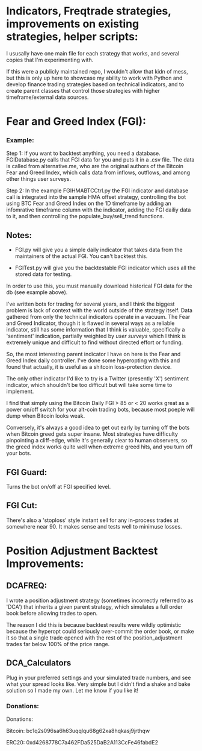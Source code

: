 # Indicators, Freqtrade strategies, improvements on existing strategies, helper scripts:

I ususally have one main file for each strategy that works, and several copies that I'm experimenting with. 

If this were a publicly maintained repo, I wouldn't allow that kidn of mess, but this is only up here to showcase my ability to work with Python and develop finance trading strategies based on technical indicators, and to create parent classes that control those strategies with higher timeframe/external data sources. 


# Fear and Greed Index (FGI):

### Example:

Step 1: If you want to backtest anything, you need a database. FGIDatabase.py calls that FGI data for you and puts it in a .csv file. The data is called from alternative.me, who are the original authors of the Bitcoin Fear and Greed Index, which calls data from inflows, outflows, and among other things user surveys.


Step 2: In the example FGIHMABTCCtrl.py the FGI indicator and database call is integrated into the sample HMA offset strategy, controlling the bot using BTC Fear and Greed Index on the 1D timeframe by adding an infomrative timeframe column with the indicator, adding the FGI dailiy data to it, and then controlling the populate_buy/sell_trend functions.

## Notes: 

- FGI.py will give you a simple daily indicator that takes data from the maintainers of the actual FGI. You can't backtest this.

- FGITest.py will give you the backtestable FGI indicator which uses all the stored data for testing. 

In order to use this, you must manually download historical FGI data for the db (see example above). 

I've written bots for trading for several years, and I think the biggest problem is lack of context with the world outside of the strategy itself. Data gathered from only the technical indicators operate in a vacuum. The Fear and Greed Indicator, though it is flawed in several ways as a reliable indicator, still has some information that I think is valuable, specifically a 'sentiment' indication, partially weighted by *user surveys* which I think is extremely unique and difficult to find without directed effort or funding.

So, the most interesting parent indicator I have on here is the Fear and Greed Index daily controller. I've done some hyperopting with this and found that actually, it is useful as a shitcoin loss-protection device. 

The only other indicator I'd like to try is a Twitter (presently 'X') sentiment indicator, which shouldn't be too difficult but will take some time to implement. 

I find that simply using the Bitcoin Daily FGI > 85 or < 20 works great as a power on/off switch for your alt-coin trading bots, because most poeple will dump when Bitcoin looks weak.

Conversely, it's always a good idea to get out early by turning off the bots when Bitcoin greed gets super insane. Most strategies have difficulty pinpointing a cliff-edge, while it's generally clear to human observers, so the greed index works quite well when extreme greed hits, and you turn off your bots.


## FGI Guard:

Turns the bot on/off at FGI specified level.

## FGI Cut:

There's also a 'stoploss' style instant sell for any in-process trades at somewhere near 90. It makes sense and tests well to minimuse losses.

# Position Adjustment Backtest Improvements:

## DCAFREQ: 

I wrote a position adjustment strategy (sometimes incorrectly referred to as 'DCA') that inherits a given parent strategy, which simulates a full order book before allowing trades to open. 

The reason I did this is because backtest results were wildly optimistic because the hyperopt could seriously over-commit the order book, or make it so that a single trade opened with the rest of the position_adjustment trades far below 100% of the price range.

## DCA_Calculators

Plug in your preferred settings and your simulated trade numbers, and see what your spread looks like. Very simple but I didn't find a shake and bake solution so I made my own. Let me know if you like it!

### Donations:
Donations:

Bitcoin: 
bc1q2s096sa6h63uqqlqu68g62xa8hqkasj9jrthqw 

ERC20: 
0xd4268778C7a462FDa525DaB2A113CcFe46fabdE2

